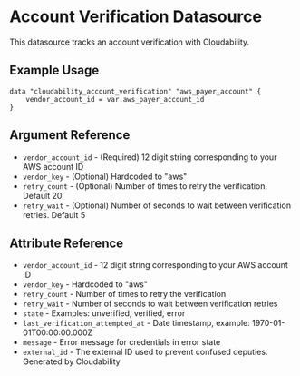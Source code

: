 # Account Verification Datasource

This datasource tracks an account verification with Cloudability.

## Example Usage

```hcl
data "cloudability_account_verification" "aws_payer_account" {
    vendor_account_id = var.aws_payer_account_id
}
```

## Argument Reference

* `vendor_account_id` - (Required) 12 digit string corresponding to your AWS account ID
* `vendor_key` - (Optional) Hardcoded to "aws"
* `retry_count` - (Optional) Number of times to retry the verification. Default 20
* `retry_wait` - (Optional) Number of seconds to wait between verification retries. Default 5

## Attribute Reference

* `vendor_account_id` - 12 digit string corresponding to your AWS account ID
* `vendor_key` - Hardcoded to "aws"
* `retry_count` - Number of times to retry the verification
* `retry_wait` - Number of seconds to wait between verification retries
* `state` - Examples: unverified, verified, error
* `last_verification_attempted_at` - Date timestamp, example: 1970-01-01T00:00:00.000Z
* `message` - Error message for credentials in error state
* `external_id` - The external ID used to prevent confused deputies. Generated by Cloudability
